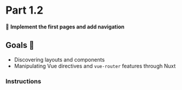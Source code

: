 # Part 1.2

🚀 **Implement the first pages and add navigation**

## Goals 🎯

-   Discovering layouts and components
-   Manipulating Vue directives and `vue-router` features through Nuxt

### Instructions
